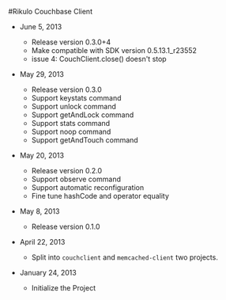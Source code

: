 #Rikulo Couchbase Client

* June 5, 2013
  * Release version 0.3.0+4
  * Make compatible with SDK version 0.5.13.1_r23552
  * issue 4: CouchClient.close() doesn't stop
  
* May 29, 2013
  * Release version 0.3.0
  * Support keystats command
  * Support unlock command
  * Support getAndLock command
  * Support stats command
  * Support noop command
  * Support getAndTouch command

* May 20, 2013
  * Release version 0.2.0 
  * Support observe command
  * Support automatic reconfiguration
  * Fine tune hashCode and operator equality
  
* May 8, 2013
  * Release version 0.1.0
  
* April 22, 2013
  * Split into `couchclient` and `memcached-client` two projects.
  
* January 24, 2013
  * Initialize the Project


